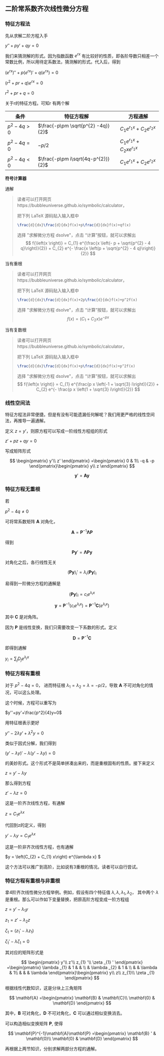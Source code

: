 ## 二阶常系数齐次线性微分方程

### 特征方程法

先从求解二阶方程入手

$y''+py'+qy=0$

我们来猜测解的形式。因为指数函数 $e^{rx}$ 有比较好的性质，即各阶导数只相差一个常数比例，所以用待定系数法，猜测解的形式。代入后，得到

$\left( e^{rx}\right) ''+p\left( e^{rx}\right) '+q\left( e^{rx}\right) =0$

$\left( r^{2} +pr+q\right) e^{rx} =0$

$r^{2} +pr+q=0$

关于r的特征方程。可知r 有两个解

| 条件       | 特征方程解                         | 方程通解                                |
| ---------- | ---------------------------------- | --------------------------------------- |
| $p^2-4q>0$ | $\frac{-p\pm \sqrt{p^{2} -4q}}{2}$ | $C_{1} e^{r_{1} x} +C_{2} e^{r_{2} x}$  |
| $p^2-4q=0$ | $-p/2$                             | $C_{1} e^{r_{1} x} +C_{2} xe^{r_{1} x}$ |
| $p^2-4q<0$ | $\frac{-p\pm i\sqrt{4q-p^{2}}}{2}$ | $C_{1} e^{r_{1} x} +C_{2} e^{r_{2} x}$  |

**符号计算器**

通解

> 读者可以打开网页https://bubbleuniverse.github.io/symbolic/calculator，
>
> 把下列 LaTeX 源码贴入输入框中
>
> ```latex
> \frac{d}{dx}\frac{d}{dx}f(x)+p\frac{d}{dx}f(x)+qf(x)
> ```
>
> 选择 "求解微分方程 dsolve"，点击 “计算”按钮，就可以求解出
> $$
> f{\left(x \right)} = C_{1} e^{\frac{x \left(- p + \sqrt{p^{2} - 4 q}\right)}{2}} + C_{2} e^{- \frac{x \left(p + \sqrt{p^{2} - 4 q}\right)}{2}}
> $$

当有重根

> 读者可以打开网页https://bubbleuniverse.github.io/symbolic/calculator，
>
> 把下列 LaTeX 源码贴入输入框中
>
> ```latex
> \frac{d}{dx}\frac{d}{dx}f(x)+2p\frac{d}{dx}f(x)+p^2f(x)
> ```
>
> 选择 "求解微分方程 dsolve"，点击 “计算”按钮，就可以求解出
> $$
> f{\left(x \right)} = \left(C_{1} + C_{2} x\right) e^{- p x}
> $$

当有复数根

> 读者可以打开网页https://bubbleuniverse.github.io/symbolic/calculator，
>
> 把下列 LaTeX 源码贴入输入框中
>
> ```latex
> \frac{d}{dx}\frac{d}{dx}f(x)+p\frac{d}{dx}f(x)+p^2f(x)
> ```
>
> 选择 "求解微分方程 dsolve"，点击 “计算”按钮，就可以求解出
> $$
> f{\left(x \right)} = C_{1} e^{\frac{p x \left(-1 + \sqrt{3} i\right)}{2}} + C_{2} e^{- \frac{p x \left(1 + \sqrt{3} i\right)}{2}}
> $$



### 线性空间法

特征方程法非常便捷。但是有没有可能遗漏任何解呢？我们用更严格的线性空间法，再推导一遍通解。

定义 $z=y'$，则原方程可以写成一阶线性方程组的形式

$z'+pz+qy=0$

写成矩阵形式

$$
\begin{pmatrix}
y'\\
z'
\end{pmatrix} =\begin{pmatrix}
0 & 1\\
-q & -p
\end{pmatrix}\begin{pmatrix}
y\\
z
\end{pmatrix}
$$

$$
\mathbf{y} '=\mathbf{Ay}
$$

### 特征方程无重根

若

$p^2-4q\neq 0$

可将常系数矩阵 $\mathbf{A}$ 对角化，

$$
\mathbf{A} = \mathbf{P}^{-1}\mathbf{\Lambda P}
$$

得到

$$
\mathbf{P}\mathbf{y} '=\mathbf{\Lambda Py}
$$

对角化之后，各行线性无关

$$
(\mathbf{Py})_{i} '=\lambda _{i}(\mathbf{Py})_{i}
$$

易得到一阶微分方程的通解是

$$
(\mathbf{Py})_{i} =c_{i} e^{\lambda _{i} x}
$$

$$
\mathbf{y} =\mathbf{P}^{-1}\left( c_{i} e^{\lambda _{i} x}\right)=\mathbf{P}^{-1}\mathbf{C}\left( e^{\lambda _{i} x}\right)
$$

其中 $\mathbf{C}$  是对角阵。

因为 $\mathbf{P}$ 是线性变换，我们只需要改变一下系数的形式。定义

$$
\mathbf{D} =\mathbf{P}^{-1}\mathbf{C}
$$

即得到通解

$y_{i} =\sum _{j} D_{j} e^{\lambda _{j} x}$

### 特征方程有重根

对于 $p^2-4q = 0$， 进而特征根 $\lambda _{1} =\lambda _{2} =\lambda =-p/2$，导致 $\mathbf{A}$ 不可对角化的情况，可以这么处理。

这个时候，方程可以重写为

$y''+py'+\frac{p^2}{4}y=0$

用特征根表示更好

$y''-2\lambda y'+\lambda^2 y=0$

类似于因式分解，我们得到

$\left( y'-\lambda y\right) '-\lambda\left( y' -\lambda y\right) =0$

的美妙形式。这个形式不是简单拼凑出来的，而是重根固有的性质。接下来定义

$z=y'- \lambda y$

那么得到方程

$z' - \lambda z=0$

这是一阶齐次线性方程，有通解

$z=C_1e^{\lambda x}$

代回到z的定义，得到

$y'-\lambda y = C_1e^{\lambda x}$

这是一阶非齐次线性方程，也有通解

$y =  \left(C_{2} + C_{1} x\right) e^{\lambda x} $

这个方法可以推广到高阶，比如说有3重根的情况。读者可以自行尝试。



### 特征方程有重根与非重根

拿4阶齐次线性微分方程举例。例如，假设有四个特征值 $\lambda,\lambda,\lambda_1,\lambda_2$， 其中两个 $\lambda$ 是重根。那么可以作如下变量替换，把原高阶方程变成一阶方程组

$z=y' -\lambda _{1} y$

$z_{1} =z' -\lambda _{2} z$

$\zeta _{1} =( z_{1} ' -\lambda z_{1})$

$\zeta _{1} ' -\lambda \zeta _{1} =0$

其对应的矩阵形式是

$$
\begin{pmatrix}
y'\\
z'\\
z_{1} '\\
\zeta _{1} '
\end{pmatrix} =\begin{pmatrix}
\lambda _{1} & 1 &  & \\
 & \lambda _{2} & 1 & \\
 &  & \lambda  & 1\\
 &  &  & \lambda 
\end{pmatrix}\begin{pmatrix}
y\\
z\\
z_{1}\\
\zeta _{1}
\end{pmatrix}
$$

根据线性代数知识，这是分块上三角矩阵

$$
\mathbf{A} =\begin{pmatrix}
\mathbf{B} & \mathbf{C}\\
\mathbf{0} & \mathbf{D}
\end{pmatrix}
$$

其中，$\mathbf{B}$ 可对角化，$\mathbf{D}$ 不可对角化，$\mathbf{C}$ 可以通过相似变换消去。

可以构造相似变换矩阵 $\mathbf{P}$, 使得

$$
\mathbf{P}^{-1}\mathbf{A}\mathbf{P} =\begin{pmatrix}
\mathbf{B} ' & \mathbf{0}\\
\mathbf{0} & \mathbf{D}
\end{pmatrix}
$$

再根据上两节知识，分别求解两部分方程的通解。

